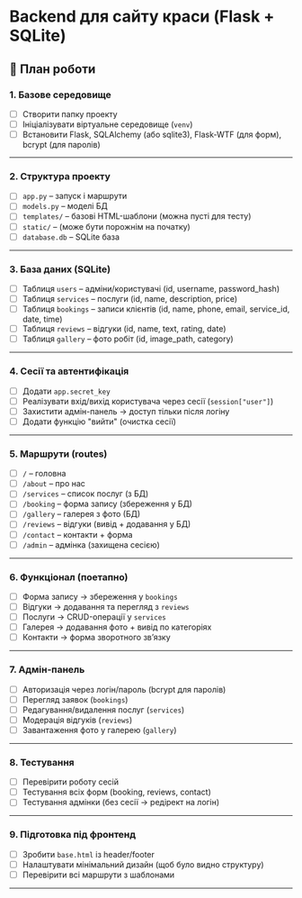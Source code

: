 # Backend для сайту краси (Flask + SQLite)

## 🔹 План роботи

### 1. Базове середовище
- [ ] Створити папку проекту  
- [ ] Ініціалізувати віртуальне середовище (`venv`)  
- [ ] Встановити Flask, SQLAlchemy (або sqlite3), Flask-WTF (для форм), bcrypt (для паролів)  

---

### 2. Структура проекту
- [ ] `app.py` – запуск і маршрути  
- [ ] `models.py` – моделі БД  
- [ ] `templates/` – базові HTML-шаблони (можна пусті для тесту)  
- [ ] `static/` – (може бути порожнім на початку)  
- [ ] `database.db` – SQLite база  

---

### 3. База даних (SQLite)
- [ ] Таблиця `users` – адміни/користувачі (id, username, password_hash)  
- [ ] Таблиця `services` – послуги (id, name, description, price)  
- [ ] Таблиця `bookings` – записи клієнтів (id, name, phone, email, service_id, date, time)  
- [ ] Таблиця `reviews` – відгуки (id, name, text, rating, date)  
- [ ] Таблиця `gallery` – фото робіт (id, image_path, category)  

---

### 4. Сесії та автентифікація
- [ ] Додати `app.secret_key`  
- [ ] Реалізувати вхід/вихід користувача через сесії (`session["user"]`)  
- [ ] Захистити адмін-панель → доступ тільки після логіну  
- [ ] Додати функцію "вийти" (очистка сесії)  

---

### 5. Маршрути (routes)
- [ ] `/` – головна  
- [ ] `/about` – про нас  
- [ ] `/services` – список послуг (з БД)  
- [ ] `/booking` – форма запису (збереження у БД)  
- [ ] `/gallery` – галерея з фото (БД)  
- [ ] `/reviews` – відгуки (вивід + додавання у БД)  
- [ ] `/contact` – контакти + форма  
- [ ] `/admin` – адмінка (захищена сесією)  

---

### 6. Функціонал (поетапно)
- [ ] Форма запису → збереження у `bookings`  
- [ ] Відгуки → додавання та перегляд з `reviews`  
- [ ] Послуги → CRUD-операції у `services`  
- [ ] Галерея → додавання фото + вивід по категоріях  
- [ ] Контакти → форма зворотного зв’язку  

---

### 7. Адмін-панель
- [ ] Авторизація через логін/пароль (bcrypt для паролів)  
- [ ] Перегляд заявок (`bookings`)  
- [ ] Редагування/видалення послуг (`services`)  
- [ ] Модерація відгуків (`reviews`)  
- [ ] Завантаження фото у галерею (`gallery`)  

---

### 8. Тестування
- [ ] Перевірити роботу сесій  
- [ ] Тестування всіх форм (booking, reviews, contact)  
- [ ] Тестування адмінки (без сесії → редірект на логін)  

---

### 9. Підготовка під фронтенд
- [ ] Зробити `base.html` із header/footer  
- [ ] Налаштувати мінімальний дизайн (щоб було видно структуру)  
- [ ] Перевірити всі маршрути з шаблонами  

---
